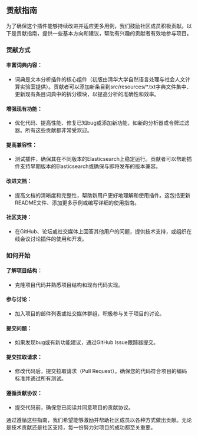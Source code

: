 ## 贡献指南

为了确保这个插件能够持续改进并适应更多用例，我们鼓励社区成员积极贡献。以下是贡献指南，提供一些基本方向和建议，帮助有兴趣的贡献者有效地参与项目。

### 贡献方式

#### 丰富词典内容：
- 词典是文本分析插件的核心组件（初版由清华大学自然语言处理与社会人文计算实验室提供）。贡献者可以添加新条目到src/resources/*.txt字典文件集中、更新现有条目词典中的拆分模块，以提高分析的准确性和效率。

#### 增强现有功能：
- 优化代码、提高性能、修复已知bug或添加新功能，如新的分析器或令牌过滤器。所有这些贡献都非常受欢迎。

#### 提高兼容性：
- 测试插件，确保其在不同版本的Elasticsearch上稳定运行。贡献者可以帮助插件支持早期版本的Elasticsearch或确保与即将发布的版本兼容。

#### 改进文档：
- 提高文档的清晰度和完整性，帮助新用户更好地理解和使用插件。这包括更新README文件、添加更多示例或编写详细的使用指南。

#### 社区支持：
- 在GitHub、论坛或社交媒体上回答其他用户的问题，提供技术支持，或组织在线会议讨论插件的使用和开发。

### 如何开始

#### 了解项目结构：
- 克隆项目代码并熟悉项目结构和现有代码实现。

#### 参与讨论：
- 加入项目的邮件列表或社交媒体群组，积极参与关于项目的讨论。

#### 提交问题：
- 如果发现bug或有新功能建议，通过GitHub Issue跟踪器提交。

#### 提交拉取请求：
- 修改代码后，提交拉取请求（Pull Request）。确保您的代码符合项目的编码标准并通过所有测试。

#### 遵循贡献协议：
- 提交代码前，确保您已阅读并同意项目的贡献协议。

通过遵循这些指南，我们希望能够激励并帮助社区成员以各种方式做出贡献。无论是技术贡献还是社区支持，每一份努力对项目的成功都至关重要。
